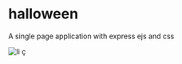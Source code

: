 # halloween
A single page application with express ejs and css


![li ç](https://user-images.githubusercontent.com/82295321/214358119-f9168e9d-962b-4aea-beff-2212f8199412.jpg)
